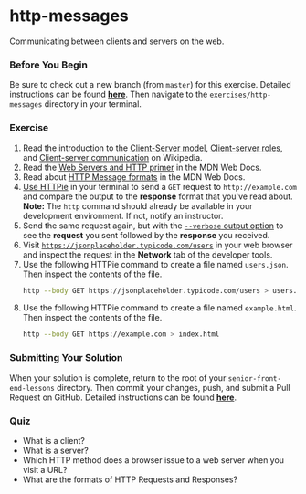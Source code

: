 # http-messages

Communicating between clients and servers on the web.

### Before You Begin

Be sure to check out a new branch (from `master`) for this exercise. Detailed instructions can be found [**here**](../../guides/before-each-exercise.md). Then navigate to the `exercises/http-messages` directory in your terminal.

### Exercise

1. Read the introduction to the [Client-Server model](https://en.wikipedia.org/wiki/Client%E2%80%93server_model), [Client-server roles](https://en.wikipedia.org/wiki/Client%E2%80%93server_model#Client_and_server_role), and [Client-server communication](https://en.wikipedia.org/wiki/Client%E2%80%93server_model#Client_and_server_communication) on Wikipedia.
1. Read the [Web Servers and HTTP primer](https://developer.mozilla.org/en-US/docs/Learn/Server-side/First_steps/Client-Server_overview#Web_servers_and_HTTP_(a_primer)) in the MDN Web Docs.
1. Read about [HTTP Message formats](https://developer.mozilla.org/en-US/docs/Web/HTTP/Messages) in the MDN Web Docs.
1. [Use HTTPie](https://httpie.org/doc#usage) in your terminal to send a `GET` request to `http://example.com` and compare the output to the **response** format that you've read about. **Note:** The `http` command should already be available in your development environment. If not, notify an instructor.
1. Send the same request again, but with the [`--verbose` output option](https://httpie.org/doc#output-options) to see the **request** you sent followed by the **response** you received.
1. Visit [`https://jsonplaceholder.typicode.com/users`](https://jsonplaceholder.typicode.com/users) in your web browser and inspect the request in the **Network** tab of the developer tools.
1. Use the following HTTPie command to create a file named `users.json`. Then inspect the contents of the file.
    ```bash
    http --body GET https://jsonplaceholder.typicode.com/users > users.json
    ```
1. Use the following HTTPie command to create a file named `example.html`. Then inspect the contents of the file.
    ```bash
    http --body GET https://example.com > index.html
    ```

### Submitting Your Solution

When your solution is complete, return to the root of your `senior-front-end-lessons` directory. Then commit your changes, push, and submit a Pull Request on GitHub. Detailed instructions can be found [**here**](../../guides/after-each-exercise.md).

### Quiz

- What is a client?
- What is a server?
- Which HTTP method does a browser issue to a web server when you visit a URL?
- What are the formats of HTTP Requests and Responses?
